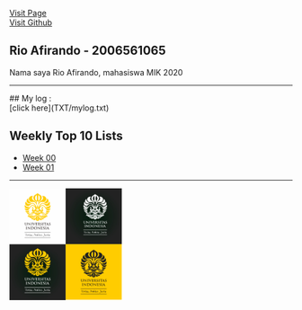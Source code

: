 [Visit Page](https://rioafirando.github.io/os202/)<br>
[Visit Github](https://github.com/rioafirando/os202)

## Rio Afirando - 2006561065
<p>Nama saya Rio Afirando, mahasiswa MIK 2020</p>
<hr>
## My log :<br>
[click here](TXT/mylog.txt)

## Weekly Top 10 Lists
* [Week 00](W00/)
* [Week 01](W01/)

<hr>
<img src="logo_ui.jpg" width="200">
